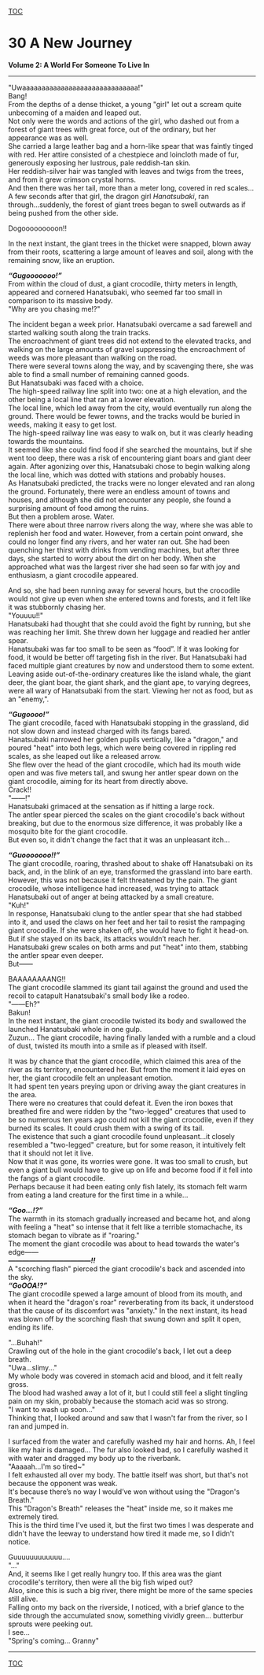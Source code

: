 [TOC](../readme.md)&nbsp;&nbsp;&nbsp;&nbsp;&nbsp;&nbsp;



# 30 A New Journey

**Volume 2: A World For Someone To Live In**  

------------------------------------------------------------------------

"Uwaaaaaaaaaaaaaaaaaaaaaaaaaaaaaa!"  
Bang!  
From the depths of a dense thicket, a young "girl" let out a scream
quite unbecoming of a maiden and leaped out.  
Not only were the words and actions of the girl, who dashed out from a
forest of giant trees with great force, out of the ordinary, but her
appearance was as well.  
She carried a large leather bag and a horn-like spear that was faintly
tinged with red. Her attire consisted of a chestpiece and loincloth made
of fur, generously exposing her lustrous, pale reddish-tan skin.  
Her reddish-silver hair was tangled with leaves and twigs from the
trees, and from it grew crimson crystal horns.  
And then there was her tail, more than a meter long, covered in red
scales...  
A few seconds after that girl, the dragon girl *Hanatsubaki*, ran
through...suddenly, the forest of giant trees began to swell outwards as
if being pushed from the other side.  
  
Dogooooooooon!!  
  
In the next instant, the giant trees in the thicket were snapped, blown
away from their roots, scattering a large amount of leaves and soil,
along with the remaining snow, like an eruption.  
  
***“Gugooooooo!”***  
From within the cloud of dust, a giant crocodile, thirty meters in
length, appeared and cornered Hanatsubaki, who seemed far too small in
comparison to its massive body.  
"Why are you chasing me!?"  
  
The incident began a week prior. Hanatsubaki overcame a sad farewell and
started walking south along the train tracks.  
The encroachment of giant trees did not extend to the elevated tracks,
and walking on the large amounts of gravel suppressing the encroachment
of weeds was more pleasant than walking on the road.  
There were several towns along the way, and by scavenging there, she was
able to find a small number of remaining canned goods.  
But Hanatsubaki was faced with a choice.  
The high-speed railway line split into two: one at a high elevation, and
the other being a local line that ran at a lower elevation.  
The local line, which led away from the city, would eventually run along
the ground. There would be fewer towns, and the tracks would be buried
in weeds, making it easy to get lost.  
The high-speed railway line was easy to walk on, but it was clearly
heading towards the mountains.  
It seemed like she could find food if she searched the mountains, but if
she went too deep, there was a risk of encountering giant boars and
giant deer again. After agonizing over this, Hanatsubaki chose to begin
walking along the local line, which was dotted with stations and
probably houses.  
As Hanatsubaki predicted, the tracks were no longer elevated and ran
along the ground. Fortunately, there were an endless amount of towns and
houses, and although she did not encounter any people, she found a
surprising amount of food among the ruins.  
But then a problem arose. Water.  
There were about three narrow rivers along the way, where she was able
to replenish her food and water. However, from a certain point onward,
she could no longer find any rivers, and her water ran out. She had been
quenching her thirst with drinks from vending machines, but after three
days, she started to worry about the dirt on her body. When she
approached what was the largest river she had seen so far with joy and
enthusiasm, a giant crocodile appeared.  
  
And so, she had been running away for several hours, but the crocodile
would not give up even when she entered towns and forests, and it felt
like it was stubbornly chasing her.  
"Youuuu!!"  
Hanatsubaki had thought that she could avoid the fight by running, but
she was reaching her limit. She threw down her luggage and readied her
antler spear.  
Hanatsubaki was far too small to be seen as “food”. If it was looking
for food, it would be better off targeting fish in the river. But
Hanatsubaki had faced multiple giant creatures by now and understood
them to some extent.  
Leaving aside out-of-the-ordinary creatures like the island whale, the
giant deer, the giant boar, the giant shark, and the giant ape, to
varying degrees, were all wary of Hanatsubaki from the start. Viewing
her not as food, but as an "enemy,".  
  
***“Gugoooo!”***  
The giant crocodile, faced with Hanatsubaki stopping in the grassland,
did not slow down and instead charged with its fangs bared.  
Hanatsubaki narrowed her golden pupils vertically, like a "dragon," and
poured "heat" into both legs, which were being covered in rippling red
scales, as she leaped out like a released arrow.  
She flew over the head of the giant crocodile, which had its mouth wide
open and was five meters tall, and swung her antler spear down on the
giant crocodile, aiming for its heart from directly above.  
Crack!!  
"――!"  
Hanatsubaki grimaced at the sensation as if hitting a large rock.  
The antler spear pierced the scales on the giant crocodile's back
without breaking, but due to the enormous size difference, it was
probably like a mosquito bite for the giant crocodile.  
But even so, it didn't change the fact that it was an unpleasant
itch...  
  
***“Guooooooo!!”***  
The giant crocodile, roaring, thrashed about to shake off Hanatsubaki on
its back, and, in the blink of an eye, transformed the grassland into
bare earth.  
However, this was not because it felt threatened by the pain. The giant
crocodile, whose intelligence had increased, was trying to attack
Hanatsubaki out of anger at being attacked by a small creature.  
"Kuh!"  
In response, Hanatsubaki clung to the antler spear that she had stabbed
into it, and used the claws on her feet and her tail to resist the
rampaging giant crocodile. If she were shaken off, she would have to
fight it head-on. But if she stayed on its back, its attacks wouldn’t
reach her.  
Hanatsubaki grew scales on both arms and put "heat" into them, stabbing
the antler spear even deeper.  
But――  
  
BAAAAAAAANG!!  
The giant crocodile slammed its giant tail against the ground and used
the recoil to catapult Hanatsubaki's small body like a rodeo.  
"――Eh?"  
Bakun!  
In the next instant, the giant crocodile twisted its body and swallowed
the launched Hanatsubaki whole in one gulp.  
Zuzun... The giant crocodile, having finally landed with a rumble and a
cloud of dust, twisted its mouth into a smile as if pleased with
itself.  
  
It was by chance that the giant crocodile, which claimed this area of
the river as its territory, encountered her. But from the moment it laid
eyes on her, the giant crocodile felt an unpleasant emotion.  
It had spent ten years preying upon or driving away the giant creatures
in the area.  
There were no creatures that could defeat it. Even the iron boxes that
breathed fire and were ridden by the "two-legged" creatures that used to
be so numerous ten years ago could not kill the giant crocodile, even if
they burned its scales. It could crush them with a swing of its tail.  
The existence that such a giant crocodile found unpleasant...it closely
resembled a "two-legged" creature, but for some reason, it intuitively
felt that it should not let it live.  
Now that it was gone, its worries were gone. It was too small to crush,
but even a giant bull would have to give up on life and become food if
it fell into the fangs of a giant crocodile.  
Perhaps because it had been eating only fish lately, its stomach felt
warm from eating a land creature for the first time in a while...  
  
***“Goo…!?”***  
The warmth in its stomach gradually increased and became hot, and along
with feeling a "heat" so intense that it felt like a terrible
stomachache, its stomach began to vibrate as if "roaring."  
The moment the giant crocodile was about to head towards the water's
edge――  
***――――――――――――!!***  
A "scorching flash" pierced the giant crocodile's back and ascended into
the sky.  
***“GoOOA!?”***  
The giant crocodile spewed a large amount of blood from its mouth, and
when it heard the "dragon's roar" reverberating from its back, it
understood that the cause of its discomfort was "anxiety." In the next
instant, its head was blown off by the scorching flash that swung down
and split it open, ending its life.  
  
  
"...Buhah!"  
Crawling out of the hole in the giant crocodile's back, I let out a deep
breath.  
"Uwa...slimy..."  
My whole body was covered in stomach acid and blood, and it felt really
gross.  
The blood had washed away a lot of it, but I could still feel a slight
tingling pain on my skin, probably because the stomach acid was so
strong.  
"I want to wash up soon..."  
Thinking that, I looked around and saw that I wasn't far from the river,
so I ran and jumped in.  
  
I surfaced from the water and carefully washed my hair and horns. Ah, I
feel like my hair is damaged... The fur also looked bad, so I carefully
washed it with water and dragged my body up to the riverbank.  
"Aaaaah...I'm so tired~"  
I felt exhausted all over my body. The battle itself was short, but
that's not because the opponent was weak.  
It's because there’s no way I would’ve won without using the "Dragon's
Breath."  
This "Dragon's Breath" releases the "heat" inside me, so it makes me
extremely tired.  
This is the third time I've used it, but the first two times I was
desperate and didn't have the leeway to understand how tired it made me,
so I didn't notice.  
  
Guuuuuuuuuuuu....  
"..."  
And, it seems like I get really hungry too. If this area was the giant
crocodile's territory, then were all the big fish wiped out?  
Also, since this is such a big river, there might be more of the same
species still alive.  
Falling onto my back on the riverside, I noticed, with a brief glance to
the side through the accumulated snow, something vividly green...
butterbur sprouts were peeking out.  
I see...  
"Spring's coming... Granny"  
  
  
  


---
[TOC](../readme.md)&nbsp;&nbsp;&nbsp;&nbsp;&nbsp;&nbsp;

